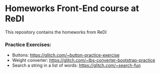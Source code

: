 # Homeworks Front-End course at ReDI
This repository contains the homeworks from ReDI

### Practice Exercises:
- Buttons: https://glitch.com/~button-practice-exercise
- Weight converter: https://glitch.com/~lbs-converter-bootstrap-practice
- Search a string in a list of words: https://glitch.com/~search-fun
